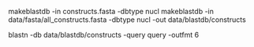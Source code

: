makeblastdb -in constructs.fasta -dbtype nucl
makeblastdb -in data/fasta/all_constructs.fasta -dbtype nucl -out data/blastdb/constructs

blastn -db data/blastdb/constructs -query query -outfmt 6

